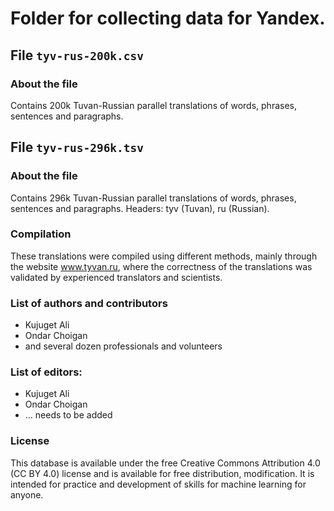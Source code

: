 # Folder for collecting data for Yandex.
## File `tyv-rus-200k.csv`
### About the file
Contains 200k Tuvan-Russian parallel translations of words, phrases, sentences and paragraphs.

## File `tyv-rus-296k.tsv`
### About the file
Contains 296k Tuvan-Russian parallel translations of words, phrases, sentences and paragraphs. Headers: tyv (Tuvan), ru (Russian).

### Compilation
These translations were compiled using different methods, mainly through the website www.tyvan.ru, where the correctness of the translations was validated by experienced translators and scientists.

### List of authors and contributors
* Kujuget Ali
* Ondar Choigan
* and several dozen professionals and volunteers

### List of editors:
* Kujuget Ali
* Ondar Choigan
* ... needs to be added

### License
This database is available under the free Creative Commons Attribution 4.0 (CC BY 4.0) license and is available for free distribution, modification.
It is intended for practice and development of skills for machine learning for anyone.
